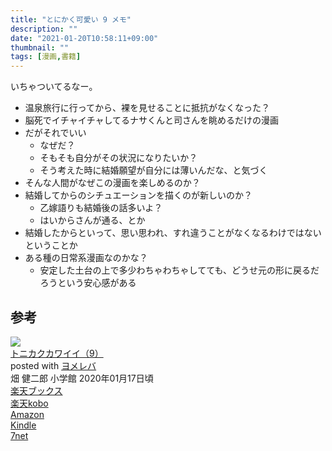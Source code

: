 ```yaml
---
title: "とにかく可愛い 9 メモ"
description: ""
date: "2021-01-20T10:58:11+09:00"
thumbnail: ""
tags: [漫画,書籍]
---
```

いちゃついてるなー。

- 温泉旅行に行ってから、裸を見せることに抵抗がなくなった？
- 脳死でイチャイチャしてるナサくんと司さんを眺めるだけの漫画
- だがそれでいい
    - なぜだ？
    - そもそも自分がその状況になりたいか？
    - そう考えた時に結婚願望が自分には薄いんだな、と気づく
- そんな人間がなぜこの漫画を楽しめるのか？
- 結婚してからのシチュエーションを描くのが新しいのか？
    - 乙嫁語りも結婚後の話多いよ？
    - はいからさんが通る、とか
- 結婚したからといって、思い思われ、すれ違うことがなくなるわけではないということか
- ある種の日常系漫画なのかな？
    - 安定した土台の上で多少わちゃわちゃしてても、どうせ元の形に戻るだろうという安心感がある

## 参考

<div class="cstmreba"><div class="booklink-box"><div class="booklink-image"><a href="//af.moshimo.com/af/c/click?a_id=2220301&p_id=56&pc_id=56&pl_id=637&s_v=b5Rz2P0601xu&url=http%3A%2F%2Fbooks.rakuten.co.jp%2Frb%2F16153987%2F" target="_blank" ><img src="https://thumbnail.image.rakuten.co.jp/@0_mall/book/cabinet/5446/9784091295446.jpg?_ex=64x64" style="border: none;" /></a><img src="//i.moshimo.com/af/i/impression?a_id=2220301&p_id=56&pc_id=56&pl_id=637" width="1" height="1" style="border:none;"></div><div class="booklink-info"><div class="booklink-name"><a href="//af.moshimo.com/af/c/click?a_id=2220301&p_id=56&pc_id=56&pl_id=637&s_v=b5Rz2P0601xu&url=http%3A%2F%2Fbooks.rakuten.co.jp%2Frb%2F16153987%2F" target="_blank" >トニカクカワイイ（9）</a><img src="//i.moshimo.com/af/i/impression?a_id=2220301&p_id=56&pc_id=56&pl_id=637" width="1" height="1" style="border:none;"><div class="booklink-powered-date">posted with <a href="https://yomereba.com" rel="nofollow" target="_blank">ヨメレバ</a></div></div><div class="booklink-detail">畑 健二郎 小学館 2020年01月17日頃    </div><div class="booklink-link2"><div class="shoplinkrakuten"><a href="//af.moshimo.com/af/c/click?a_id=2220301&p_id=56&pc_id=56&pl_id=637&s_v=b5Rz2P0601xu&url=http%3A%2F%2Fbooks.rakuten.co.jp%2Frb%2F16153987%2F" target="_blank" >楽天ブックス</a><img src="//i.moshimo.com/af/i/impression?a_id=2220301&p_id=56&pc_id=56&pl_id=637" width="1" height="1" style="border:none;"></div><div class="shoplinkrakukobo"><a href="//af.moshimo.com/af/c/click?a_id=2220301&p_id=56&pc_id=56&pl_id=637&s_v=b5Rz2P0601xu&url=https%3A%2F%2Fbooks.rakuten.co.jp%2Frk%2Fdd0aa1e99b753430bdc54879287277f8%2F" target="_blank" >楽天kobo</a><img src="//i.moshimo.com/af/i/impression?a_id=2220301&p_id=56&pc_id=56&pl_id=637" width="1" height="1" style="border:none;"></div><div class="shoplinkamazon"><a href="//af.moshimo.com/af/c/click?a_id=2220302&p_id=170&pc_id=185&pl_id=4062&s_v=b5Rz2P0601xu&url=https%3A%2F%2Fwww.amazon.co.jp%2Fexec%2Fobidos%2FASIN%2F4091295444" target="_blank" >Amazon</a></div><div class="shoplinkkindle"><a href="//af.moshimo.com/af/c/click?a_id=2220302&p_id=170&pc_id=185&pl_id=4062&s_v=b5Rz2P0601xu&url=https%3A%2F%2Fwww.amazon.co.jp%2Fgp%2Fsearch%3Fkeywords%3D%25E3%2583%2588%25E3%2583%258B%25E3%2582%25AB%25E3%2582%25AF%25E3%2582%25AB%25E3%2583%25AF%25E3%2582%25A4%25E3%2582%25A4%25EF%25BC%25889%25EF%25BC%2589%26__mk_ja_JP%3D%2583J%2583%255E%2583J%2583i%26url%3Dnode%253D2275256051" target="_blank" >Kindle</a></div><div class="shoplinkseven"><a href="//af.moshimo.com/af/c/click?a_id=2317554&p_id=932&pc_id=1188&pl_id=12456&s_v=b5Rz2P0601xu&url=http%3A%2F%2F7net.omni7.jp%2Fsearch%2F%3FsearchKeywordFlg%3D1%26keyword%3D9784091295446" target="_blank" >7net<img src="//i.moshimo.com/af/i/impression?a_id=2317554&p_id=932&pc_id=1188&pl_id=12456" width="1" height="1" style="border:none;"></a></div>            	  	  	  	      </div></div><div class="booklink-footer"></div></div></div>

